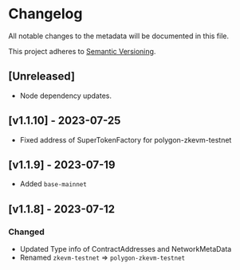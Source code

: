 # Changelog
All notable changes to the metadata will be documented in this file.

This project adheres to [Semantic Versioning](https://semver.org/spec/v2.0.0.html).

## [Unreleased]

- Node dependency updates.

## [v1.1.10] - 2023-07-25
- Fixed address of SuperTokenFactory for polygon-zkevm-testnet

## [v1.1.9] - 2023-07-19

- Added `base-mainnet`

## [v1.1.8] - 2023-07-12

### Changed
- Updated Type info of ContractAddresses and NetworkMetaData
- Renamed `zkevm-testnet` => `polygon-zkevm-testnet`
